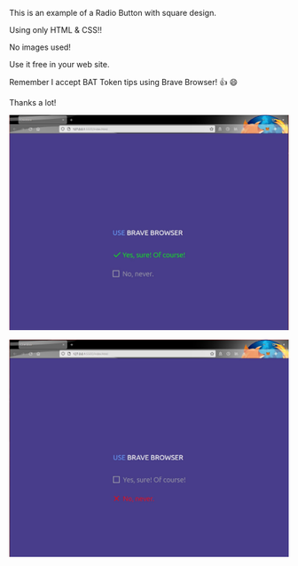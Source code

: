 This is an example of a Radio Button with square design.

Using only HTML & CSS!! 

No images used!

Use it free in your web site.

Remember I accept BAT Token tips using Brave Browser! :thumbsup: :smile:

Thanks a lot!




[![](https://github.com/fernangon/Square_RadioButton/blob/main/1.jpg)](https://github.com/fernangon/Square_RadioButton/blob/main/1.jpg)



[![](https://github.com/fernangon/Square_RadioButton/blob/main/2.jpg)](https://github.com/fernangon/Square_RadioButton/blob/main/2.jpg)
